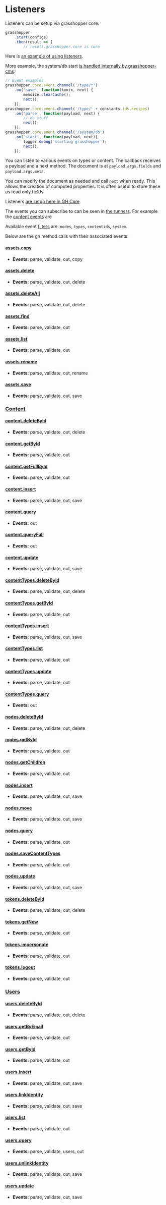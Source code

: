 # Listeners

Listeners can be setup via grasshopper core:

```javascript
grasshopper
    .start(configs)
    .then(result => {
        // result.grasshopper.core is core
```

Here is [an example of using listeners](https://github.com/Solid-Interactive/Recipes/blob/master/app/listeners.js#L12).

More example, the system/db start [is handled internally by grasshopper-cms](https://github.com/grasshopper-cms/grasshopper-cms/blob/758570696c893e9dafb80459904953fe6310a097/index.js#L31):

```javascript
// Event examples
grasshopper.core.event.channel('/type/*')
    .on('save', function(kontx, next) {
        memoize.clearCache();
        next();
    });
grasshopper.core.event.channel('/type/' + constants.ids.recipes)
    .on('parse', function(payload, next) {
        // do stuff
        next();
    });
grasshopper.core.event.channel('/system/db')
    .on('start', function(payload, next){
        logger.debug('starting grasshopper');
        next();
    });    
```

You can listen to various events on types or content. The callback receives a payload and a next method. The
document is at `payload.args.fields` and `payload.args.meta`.

You can modify the document as needed and call `next` when ready. This allows the creation of computed properties. It is often
useful to store these as read only fields.

Listeners [are setup here in GH Core](https://github.com/grasshopper-cms/grasshopper-core-nodejs/blob/master/lib/event/listeners.js).

The events you can subscribe to can be seen in [the runners](https://github.com/grasshopper-cms/grasshopper-core-nodejs/tree/master/lib/runners).
For example the [content events](https://github.com/grasshopper-cms/grasshopper-core-nodejs/blob/master/lib/runners/content.js) are


Available event [filters](https://github.com/Solid-Interactive/grasshopper-core-nodejs/blob/master/lib/event/channel.js) 
are: `nodes`, `types`, `contentids`, `system`. 

Below are the gh method calls with their associated events:

#### [assets.copy]()
* **Events:** parse, validate, out, copy

#### [assets.delete]()
* **Events:** parse, validate, out, delete

#### [assets.deleteAll]()
* **Events:**  parse, validate, out, delete

#### [assets.find]()
* **Events:** parse, validate, out

#### [assets.list]()
* **Events:** parse, validate, out

#### [assets.rename]()
* **Events:** parse, validate, out, rename

#### [assets.save]()
* **Events:** parse, validate, out, save


### [Content](/grasshopper-core-nodejs/documentation.html#content)

#### [content.deleteById]()
* **Events:** parse, validate, out, delete

#### [content.getById]()
* **Events:** parse, validate, out

#### [content.getFullById]()
* **Events:** parse, validate, out

#### [content.insert]()
* **Events:**  parse, validate, out, save

#### [content.query](/grasshopper-core-nodejs/documentation.html#queries)
* **Events:** out

#### [content.queryFull](/grasshopper-core-nodejs/documentation.html#queries)
* **Events:** out

#### [content.update]()
* **Events:** parse, validate, out, save


#### [contentTypes.deleteById]()
* **Events:**  parse, validate, out, delete

#### [contentTypes.getById]()
* **Events:** parse, validate, out

#### [contentTypes.insert]()
* **Events:** parse, validate, out, save

#### [contentTypes.list]()
* **Events:**  parse, validate, out

#### [contentTypes.update]()
* **Events:** parse, validate, out

#### [contentTypes.query]()
* **Events:** out


#### [nodes.deleteById]()
* **Events:** parse, validate, out, delete

#### [nodes.getById]()
* **Events:** parse, validate, out

#### [nodes.getChildren]()
* **Events:** parse, validate, out

#### [nodes.insert]()
* **Events:** parse, validate, out, save

#### [nodes.move]()
* **Events:** parse, validate, out, save

#### [nodes.query]()
* **Events:** parse, validate, out

#### [nodes.saveContentTypes]()
* **Events:** parse, validate, out

#### [nodes.update]()
* **Events:** parse, validate, out, save

#### [tokens.deleteById]()
* **Events:** parse, validate, out, delete

#### [tokens.getNew]()
* **Events:** parse, validate, out

#### [tokens.impersonate]()
* **Events:** parse, validate, out

#### [tokens.logout]()
* **Events:** parse, validate, out

### [Users](/grasshopper-core-nodejs/documentation.html#users)

#### [users.deleteById]()
* **Events:** parse, validate, out, delete

#### [users.getByEmail]()
* **Events:** parse, validate, out

#### [users.getById]()
* **Events:** parse, validate, out

#### [users.insert]()
* **Events:** parse, validate, out, save

#### [users.linkIdentity]()
* **Events:** parse, validate, out, save

#### [users.list]()
* **Events:** parse, validate, out

#### [users.query]()
* **Events:** parse, validate, users, out

#### [users.unlinkIdentity]()
* **Events:** parse, validate, out, save

#### [users.update]()
* **Events:** parse, validate, out, save


